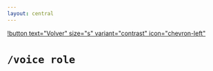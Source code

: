 ```yaml
---
layout: central
---
```


[!button text="Volver" size="s" variant="contrast" icon="chevron-left"](../voice.md)
# `/voice role`